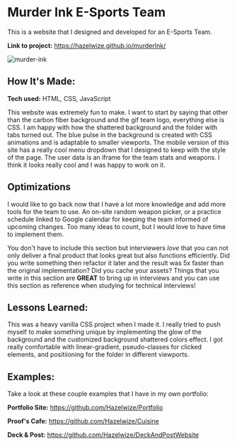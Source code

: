 # Murder Ink E-Sports Team
This is a website that I designed and developed for an E-Sports Team.

**Link to project:** https://hazelwize.github.io/murderInk/

![murder-ink](https://user-images.githubusercontent.com/97214996/179374512-3a3ebaa4-f302-48e1-852b-7df3f323cf19.png)

## How It's Made:

**Tech used:** HTML, CSS, JavaScript

This website was extremely fun to make. I want to start by saying that other than the carbon fiber background and the gif team logo, everything else is CSS. I am happy with how the shattered background and the folder with tabs turned out. The blue pulse in the background is created with CSS animations and is adaptable to smaller viewports. The mobile version of this site has a really cool menu dropdown that I designed to keep with the style of the page. The user data is an iframe for the team stats and weapons. I think it looks really cool and I was happy to work on it.

## Optimizations

I would like to go back now that I have a lot more knowledge and add more tools for the team to use. An on-site random weapon picker, or a practice schedule linked to Google calendar for keeping the team informed of upcoming changes. Too many ideas to count, but I would love to have time to implement them.

You don't have to include this section but interviewers *love* that you can not only deliver a final product that looks great but also functions efficiently. Did you write something then refactor it later and the result was 5x faster than the original implementation? Did you cache your assets? Things that you write in this section are **GREAT** to bring up in interviews and you can use this section as reference when studying for technical interviews!

## Lessons Learned:

This was a heavy vanilla CSS project when I made it. I really tried to push myself to make something unique by implementing the glow of the background and the customized background shattered colors effect. I got really comfortable with linear-gradient, pseudo-classes for clicked elements, and positiioning for the folder in different viewports.

## Examples:
Take a look at these couple examples that I have in my own portfolio:

**Portfolio Site:** https://github.com/Hazelwize/Portfolio

**Proof's Cafe:** https://github.com/Hazelwize/Cuisine

**Deck & Post:** https://github.com/Hazelwize/DeckAndPostWebsite



